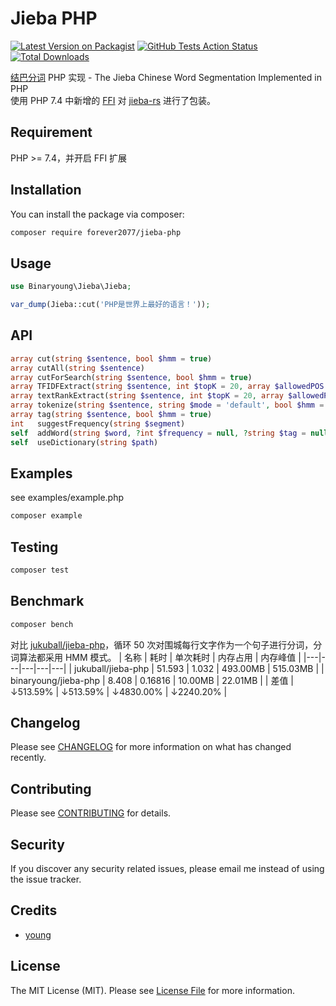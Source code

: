# Jieba PHP

[![Latest Version on Packagist](https://img.shields.io/packagist/v/binaryoung/jieba-php.svg?style=flat-square)](https://packagist.org/packages/binaryoung/jieba-php)
[![GitHub Tests Action Status](https://img.shields.io/github/workflow/status/binaryoung/jieba-php/run%20tests?label=tests)](https://github.com/binaryoung/jieba-php/actions?query=workflow%3A"run+tests"+branch%3Amaster)
[![Total Downloads](https://img.shields.io/packagist/dt/binaryoung/jieba-php.svg?style=flat-square)](https://packagist.org/packages/binaryoung/jieba-php)

[结巴分词](https://github.com/fxsjy/jieba) PHP 实现 - The Jieba Chinese Word Segmentation Implemented in PHP  
使用 PHP 7.4 中新增的 [FFI](https://www.php.net/manual/en/class.ffi.php) 对 [jieba-rs](https://github.com/messense/jieba-rs) 进行了包装。

## Requirement

PHP >= 7.4，并开启 FFI 扩展

## Installation

You can install the package via composer:

```bash
composer require forever2077/jieba-php
```

## Usage

```php
use Binaryoung\Jieba\Jieba;

var_dump(Jieba::cut('PHP是世界上最好的语言！'));
```

## API

```php
array cut(string $sentence, bool $hmm = true)
array cutAll(string $sentence)
array cutForSearch(string $sentence, bool $hmm = true)
array TFIDFExtract(string $sentence, int $topK = 20, array $allowedPOS = [])
array textRankExtract(string $sentence, int $topK = 20, array $allowedPOS = [])
array tokenize(string $sentence, string $mode = 'default', bool $hmm = true)
array tag(string $sentence, bool $hmm = true)
int   suggestFrequency(string $segment)
self  addWord(string $word, ?int $frequency = null, ?string $tag = null)
self  useDictionary(string $path)
```

## Examples

see examples/example.php

```bash
composer example
```

## Testing

```bash
composer test
```

## Benchmark

```bash
composer bench
```

对比 [jukuball/jieba-php](https://github.com/fukuball/jieba-php)，循环 50 次对围城每行文字作为一个句子进行分词，分词算法都采用 HMM 模式。
| 名称 | 耗时 | 单次耗时 | 内存占用 | 内存峰值 |
|---|---|---|---|---|
| jukuball/jieba-php | 51.593 | 1.032 | 493.00MB | 515.03MB |
| binaryoung/jieba-php | 8.408 | 0.16816 | 10.00MB | 22.01MB |
| 差值 | ↓513.59% | ↓513.59% | ↓4830.00% | ↓2240.20% |

## Changelog

Please see [CHANGELOG](CHANGELOG.md) for more information on what has changed recently.

## Contributing

Please see [CONTRIBUTING](CONTRIBUTING.md) for details.

## Security

If you discover any security related issues, please email me instead of using the issue tracker.

## Credits

-   [young](https://github.com/binaryoung)

## License

The MIT License (MIT). Please see [License File](LICENSE.md) for more information.
